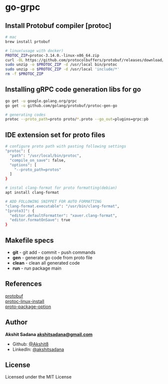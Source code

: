 # go-grpc

## Install Protobuf compiler [protoc]
```bash
# mac
brew install prtobuf

# linux(usage with docker)
PROTOC_ZIP=protoc-3.14.0.-linux-x86_64.zip
curl -OL https://github.com/protocolbuffers/protobuf/releases/download/v3.14.0/$PROTOC_ZIP
sudo unzip -o $PROTOC_ZIP -d /usr/local bin/protoc
sudo unzip -o $PROTOC_ZIP -d /usr/local 'include/*'
rm -f $PROTOC_ZIP
```

## Installing gRPC code generation libs for go
```bash
go get -u google.golang.org/grpc
go get -u github.com/golang/protobuf/protoc-gen-go

# generating codes
protoc --proto_path=proto proto/*.proto --go_out=plugins=grpc:pb
```

## IDE extension set for proto files
```bash
# configure proto path with pasting following settings
"protoc": {
  "path": "/usr/local/bin/protoc",
  "compile_on_save": false,
  "options": [
    "--proto_path=protos"
  ]
}

# instal clang-format for proto formatting(debian)
apt install clang-format

# ADD FOLLOWING SNIPPET FOR AUTO FORMATTING
"clang-format.executable": "/usr/bin/clang-format",
"[proto3]": {
  "editor.defaultFormatter": "xaver.clang-format",
  "editor.formatOnSave": true
}
```

## Makefile specs
- **git** - git add - commit - push commands
- **gen** - generate go code from proto file
- **clean** - clean all generated code
- **run** - run package main

## References
[protobuf](https://github.com/protocolbuffers/protobuf)<br>
[protoc-linux-install](http://google.github.io/proto-lens/installing-protoc.html)<br>
[proto-package-option](https://developers.google.com/protocol-buffers/docs/reference/go-generated#package)<br>

## Author
**Akshit Sadana <akshitsadana@gmail.com>**

- Github: [@Akshit8](https://github.com/Akshit8)
- LinkedIn: [@akshitsadana](https://www.linkedin.com/in/akshit-sadana-b051ab121/)

## License
Licensed under the MIT License